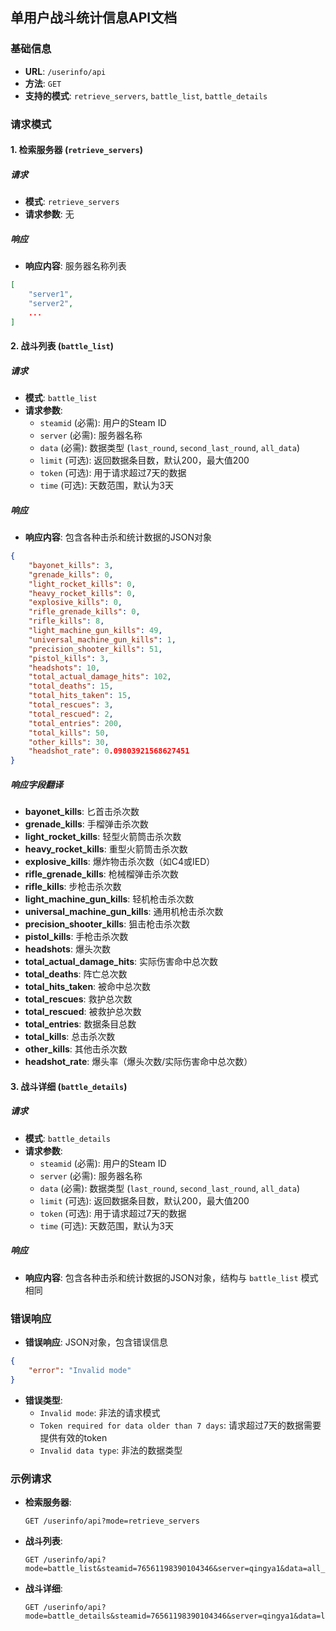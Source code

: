 
## 单用户战斗统计信息API文档

### 基础信息
- **URL**: `/userinfo/api`
- **方法**: `GET`
- **支持的模式**: `retrieve_servers`, `battle_list`, `battle_details`

### 请求模式

#### 1. 检索服务器 (`retrieve_servers`)

##### 请求
- **模式**: `retrieve_servers`
- **请求参数**: 无

##### 响应
- **响应内容**: 服务器名称列表

```json
[
    "server1",
    "server2",
    ...
]
```

#### 2. 战斗列表 (`battle_list`)

##### 请求
- **模式**: `battle_list`
- **请求参数**:
  - `steamid` (必需): 用户的Steam ID
  - `server` (必需): 服务器名称
  - `data` (必需): 数据类型 (`last_round`, `second_last_round`, `all_data`)
  - `limit` (可选): 返回数据条目数，默认200，最大值200
  - `token` (可选): 用于请求超过7天的数据
  - `time` (可选): 天数范围，默认为3天

##### 响应
- **响应内容**: 包含各种击杀和统计数据的JSON对象

```json
{
    "bayonet_kills": 3,
    "grenade_kills": 0,
    "light_rocket_kills": 0,
    "heavy_rocket_kills": 0,
    "explosive_kills": 0,
    "rifle_grenade_kills": 0,
    "rifle_kills": 8,
    "light_machine_gun_kills": 49,
    "universal_machine_gun_kills": 1,
    "precision_shooter_kills": 51,
    "pistol_kills": 3,
    "headshots": 10,
    "total_actual_damage_hits": 102,
    "total_deaths": 15,
    "total_hits_taken": 15,
    "total_rescues": 3,
    "total_rescued": 2,
    "total_entries": 200,
    "total_kills": 50,
    "other_kills": 30,
    "headshot_rate": 0.09803921568627451
}
```

##### 响应字段翻译
- **bayonet_kills**: 匕首击杀次数
- **grenade_kills**: 手榴弹击杀次数
- **light_rocket_kills**: 轻型火箭筒击杀次数
- **heavy_rocket_kills**: 重型火箭筒击杀次数
- **explosive_kills**: 爆炸物击杀次数（如C4或IED）
- **rifle_grenade_kills**: 枪械榴弹击杀次数
- **rifle_kills**: 步枪击杀次数
- **light_machine_gun_kills**: 轻机枪击杀次数
- **universal_machine_gun_kills**: 通用机枪击杀次数
- **precision_shooter_kills**: 狙击枪击杀次数
- **pistol_kills**: 手枪击杀次数
- **headshots**: 爆头次数
- **total_actual_damage_hits**: 实际伤害命中总次数
- **total_deaths**: 阵亡总次数
- **total_hits_taken**: 被命中总次数
- **total_rescues**: 救护总次数
- **total_rescued**: 被救护总次数
- **total_entries**: 数据条目总数
- **total_kills**: 总击杀次数
- **other_kills**: 其他击杀次数
- **headshot_rate**: 爆头率（爆头次数/实际伤害命中总次数）

#### 3. 战斗详细 (`battle_details`)

##### 请求
- **模式**: `battle_details`
- **请求参数**:
  - `steamid` (必需): 用户的Steam ID
  - `server` (必需): 服务器名称
  - `data` (必需): 数据类型 (`last_round`, `second_last_round`, `all_data`)
  - `limit` (可选): 返回数据条目数，默认200，最大值200
  - `token` (可选): 用于请求超过7天的数据
  - `time` (可选): 天数范围，默认为3天

##### 响应
- **响应内容**: 包含各种击杀和统计数据的JSON对象，结构与 `battle_list` 模式相同

### 错误响应
- **错误响应**: JSON对象，包含错误信息

```json
{
    "error": "Invalid mode"
}
```
- **错误类型**:
  - `Invalid mode`: 非法的请求模式
  - `Token required for data older than 7 days`: 请求超过7天的数据需要提供有效的token
  - `Invalid data type`: 非法的数据类型

### 示例请求
- **检索服务器**:
  ```
  GET /userinfo/api?mode=retrieve_servers
  ```

- **战斗列表**:
  ```
  GET /userinfo/api?mode=battle_list&steamid=76561198390104346&server=qingya1&data=all_data&limit=100&time=7
  ```

- **战斗详细**:
  ```
  GET /userinfo/api?mode=battle_details&steamid=76561198390104346&server=qingya1&data=last_round&limit=50
  ```
